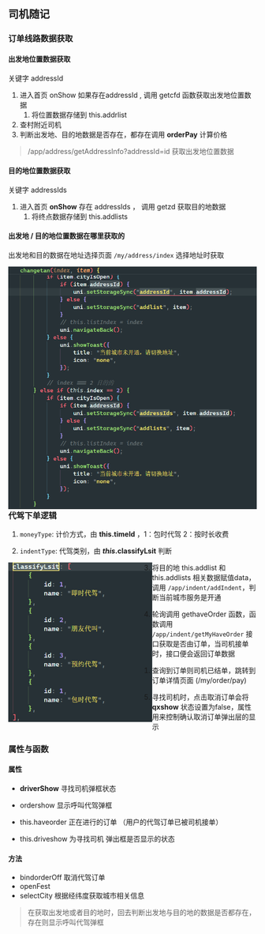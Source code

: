 ## 司机随记



### 订单线路数据获取

#### 出发地位置数据获取 

关键字 addressId 

1. 进入首页 onShow 如果存在addressId , 调用 getcfd 函数获取出发地位置数据
   1. 将位置数据存储到 this.addrlist
2. 查村附近司机
3. 判断出发地、目的地数据是否存在，都存在调用 **orderPay** 计算价格



> /app/address/getAddressInfo?addressId=id  获取出发地位置数据



#### 目的地位置数据获取

关键字 addressIds 

1. 进入首页 **onShow** 存在 addressIds ， 调用 getzd 获取目的地数据
   1. 将终点数据存储到 this.addlists 



#### 出发地 / 目的地位置数据在哪里获取的

出发地和目的数据在地址选择页面 `/my/address/index` 选择地址时获取

<img src=".\img\Snipaste_2024-09-20_09-50-25.png" alt="Snipaste_2024-09-20_09-50-25" style="zoom: 67%;" align="left"/>

### 代驾下单逻辑

1. `moneyType`: 计价方式，由 **this.timeId** ，1：包时代驾  2：按时长收费

2. `indentType`: 代驾类别，由 ***this*.classifyLsit** 判断

<img src="./img/Snipaste_2024-09-20_09-38-16.png" style="zoom:75%;" align="left"/>

3. 将目的地 this.addlist 和 this.addlists 相关数据赋值data，调用 `/app/indent/addIndent`，判断当前城市服务是开通
4. 轮询调用 gethaveOrder 函数，函数调用 `/app/indent/getMyHaveOrder` 接口获取是否由订单，当司机接单时，接口便会返回订单数据
   1. 查询到订单则司机已结单，跳转到订单详情页面 (/my/order/pay)

5. 寻找司机时，点击取消订单会将 **qxshow** 状态设置为false，属性用来控制确认取消订单弹出层的显示



### 属性与函数

#### 属性

- **driverShow**  寻找司机弹框状态

- ordershow 显示呼叫代驾弹框

- this.haveorder 正在进行的订单 （用户的代驾订单已被司机接单）

- this.driveshow 为寻找司机 弹出框是否显示的状态

#### 方法

- bindorderOff  取消代驾订单
- openFest 
- selectCity 根据经纬度获取城市相关信息



> 在获取出发地或者目的地时，回去判断出发地与目的地的数据是否都存在，存在则显示呼叫代驾弹框
